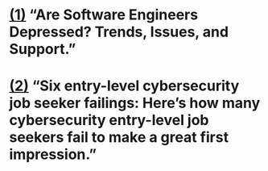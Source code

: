 # [(1)](www.softwaredegrees.org/resources/software-engineer-mental-health-guide/) “Are Software Engineers Depressed? Trends, Issues, and Support.”
# [(2)](https://www.proquest.com/compscijour/docview/1919938151/D56BD370A04E49F1PQ/1?accountid=9649&sourcetype=Trade%20Journals) “Six entry-level cybersecurity job seeker failings: Here’s how many cybersecurity entry-level job seekers fail to make a great first impression.”
